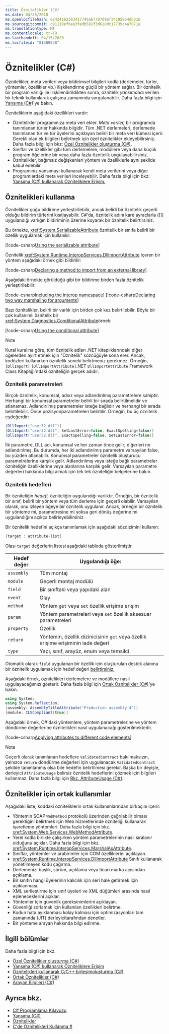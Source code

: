 ```yaml
---
title: Öznitelikler (C#)
ms.date: 04/26/2018
ms.openlocfilehash: 62424163303417746a67707d9ef34185954db316
ms.sourcegitcommit: c91110ef6ee3fedb591f3d628dc17739c4a7071e
ms.translationtype: MT
ms.contentlocale: tr-TR
ms.lasthandoff: 04/15/2020
ms.locfileid: "81389548"
---
```

# <a name="attributes-c"></a>Öznitelikler (C#)

Öznitelikler, meta verileri veya bildirimsel bilgileri kodla (derlemeler, türler, yöntemler, özellikler vb.) ilişkilendirme güçlü bir yöntem sağlar. Bir öznitelik bir program varlığı ile ilişkilendirildikten sonra, öznitelik *yansıma*adı verilen bir teknik kullanılarak çalışma zamanında sorgulanabilir. Daha fazla bilgi için [Yansıma (C#)](../reflection.md)'ye bakın.

Özniteliklerin aşağıdaki özellikleri vardır:

- Öznitelikler programınıza meta veri ekler. *Meta veriler,* bir programda tanımlanan türler hakkında bilgidir. Tüm .NET derlemeleri, derlemede tanımlanan tür ve tür üyelerini açıklayan belirli bir meta veri kümesi içerir. Gerekli olan ek bilgileri belirtmek için özel öznitelikler ekleyebilirsiniz. Daha fazla bilgi için bkz: [Özel Öznitelikler oluşturma (C#)](creating-custom-attributes.md).
- Sınıflar ve özellikler gibi tüm derlemelere, modüllere veya daha küçük program öğelerine bir veya daha fazla öznitelik uygulayabilirsiniz.
- Öznitelikler, bağımsız değişkenleri yöntem ve özelliklerle aynı şekilde kabul edebilir.
- Programınız yansımayı kullanarak kendi meta verilerini veya diğer programlardaki meta verileri inceleyebilir. Daha fazla bilgi için bkz: [Yansıma (C#) kullanarak Özniteliklere Erişim.](accessing-attributes-by-using-reflection.md)

## <a name="using-attributes"></a>Öznitelikleri kullanma

Öznitelikler çoğu bildirime yerleştirilebilir, ancak belirli bir öznitelik geçerli olduğu bildirim türlerini kısıtlayabilir. C#'da, öznitelik adını kare ayraçlarla ([]) uygulandığı varlığın bildiriminin üzerine koyarak bir öznitelik belirtirsiniz.

Bu örnekte, <xref:System.SerializableAttribute> öznitelik bir sınıfa belirli bir özellik uygulamak için kullanılır:

[!code-csharp[Using the serializable attribute](~/samples/snippets/csharp/attributes/AttributesOverview.cs#1)]

Öznitelik <xref:System.Runtime.InteropServices.DllImportAttribute> içeren bir yöntem aşağıdaki örnek gibi bildirilir:

[!code-csharp[Declaring a method to import from an external library](../../../../../samples/snippets/csharp/attributes/AttributesOverview.cs#2)]

Aşağıdaki örnekte görüldüğü gibi bir bildirime birden fazla öznitelik yerleştirilebilir:

[!code-csharp[Including the interop namespace](~/samples/snippets/csharp/attributes/AttributesOverview.cs#3)]
[!code-csharp[Declaring two way marshaling for arguments](~/samples/snippets/csharp/attributes/AttributesOverview.cs#4)]

Bazı öznitelikler, belirli bir varlık için birden çok kez belirtilebilir. Böyle bir çok kullanımlı öznitelik bir <xref:System.Diagnostics.ConditionalAttribute>örnek:

[!code-csharp[Using the conditional attribute](~/samples/snippets/csharp/attributes/AttributesOverview.cs#5)]

> [!NOTE]
> Kural kuralına göre, tüm öznitelik adları .NET kitaplıklarındaki diğer öğelerden ayırt etmek için "Öznitelik" sözcüğüyle sona erer. Ancak, kodözleri kullanırken öznitelik soneki belirtmeniz gerekmez. Örneğin, `[DllImport]` `[DllImportAttribute]`.NET `DllImportAttribute` Framework Class Kitaplığı'ndaki özniteliğin gerçek adıdır.

### <a name="attribute-parameters"></a>Öznitelik parametreleri

Birçok öznitelik, konumsal, adsız veya adlandırılmış parametrelere sahiptir. Herhangi bir konumsal parametreler belirli bir sırada belirtilmelidir ve atlanamaz. Adlandırılmış parametreler isteğe bağlıdır ve herhangi bir sırada belirtilebilir. Önce pozisyonparametreleri belirtilir. Örneğin, bu üç öznitelik eşdeğerdir:

```csharp
[DllImport("user32.dll")]
[DllImport("user32.dll", SetLastError=false, ExactSpelling=false)]
[DllImport("user32.dll", ExactSpelling=false, SetLastError=false)]
```

İlk parametre, DLL adı, konumsal ve her zaman önce gelir; diğerleri ne adlandırılmış. Bu durumda, her iki adlandırılmış parametre varsayılan false, bu yüzden atlanabilir. Konumsal parametreler öznitelik oluşturucu parametrelerine karşılık gelir. Adlandırılmış veya isteğe bağlı parametreler özniteliğin özelliklerine veya alanlarına karşılık gelir. Varsayılan parametre değerleri hakkında bilgi almak için tek tek özniteliğin belgelerine bakın.

### <a name="attribute-targets"></a>Öznitelik hedefleri

Bir özniteliğin *hedefi,* özniteliğin uygulandığı varlıktır. Örneğin, bir öznitelik bir sınıf, belirli bir yöntem veya tüm derleme için geçerli olabilir. Varsayılan olarak, onu izleyen öğeye bir öznitelik uygulanır. Ancak, örneğin bir öznitelik bir yönteme mi, parametresine mi yoksa geri dönüş değerine mi uygulandığını açıkça belirleyebilirsiniz.

Bir öznitelik hedefini açıkça tanımlamak için aşağıdaki sözdizimini kullanın:

```csharp
[target : attribute-list]
```

Olası `target` değerlerin listesi aşağıdaki tabloda gösterilmiştir.

|Hedef değer|Uygulandığı öğe:|
|------------------|----------------|
|`assembly`|Tüm montaj|
|`module`|Geçerli montaj modülü|
|`field`|Bir sınıftaki veya yapıdaki alan|
|`event`|Olay|
|`method`|Yöntem `get` veya `set` özellik erişime erişim|
|`param`|Yöntem parametreleri veya `set` özellik aksesuar parametreleri|
|`property`|Özellik|
|`return`|Yöntemin, özellik dizinicisinin `get` veya özellik erişime erişiminin iade değeri|
|`type`|Yapı, sınıf, arayüz, enum veya temsilci|

Otomatik olarak `field` uygulanan bir özellik için oluşturulan destek alanına bir öznitelik uygulamak için hedef değeri [belirtirsiniz.](../../../properties.md)

Aşağıdaki örnek, öznitelikleri derlemelere ve modüllere nasıl uygulayacağımızı gösterir. Daha fazla bilgi için [Ortak Öznitelikler (C#)](common-attributes.md)'ye bakın.

```csharp
using System;
using System.Reflection;
[assembly: AssemblyTitleAttribute("Production assembly 4")]
[module: CLSCompliant(true)]
```

Aşağıdaki örnek, C#'daki yöntemlere, yöntem parametrelerine ve yöntem döndürme değerlerine öznitelikleri nasıl uygulanacağı gösterilmektedir.

[!code-csharp[Applying attributes to different code elements](../../../../../samples/snippets/csharp/attributes/AttributesOverview.cs#6)]

> [!NOTE]
> Geçerli olarak tanımlanan hedeflere `ValidatedContract` bakılmaksızın, yalnızca `return` döndürme değerleri için uygulanacak `ValidatedContract` şekilde tanımlanmış olsa bile hedefin belirtilmesi gerekir. Başka bir deyişle, derleyici `AttributeUsage` belirsiz öznitelik hedeflerini çözmek için bilgileri kullanmaz. Daha fazla bilgi için [Bkz. AttributeUsage (C#)](../../../language-reference/attributes/general.md).

## <a name="common-uses-for-attributes"></a>Öznitelikler için ortak kullanımlar

Aşağıdaki liste, koddaki özniteliklerin ortak kullanımlarından birkaçını içerir:

- Yöntemin SOAP `WebMethod` protokolü üzerinden çağrılabilir olması gerektiğini belirtmek için Web hizmetlerinde özniteliği kullanarak işaretleme yöntemleri. Daha fazla bilgi için bkz. <xref:System.Web.Services.WebMethodAttribute>.
- Yerel kodla birlikte çalışırken yöntem parametrelerinin nasıl sıralanır olduğunu açıklar. Daha fazla bilgi için bkz. <xref:System.Runtime.InteropServices.MarshalAsAttribute>.
- Sınıflar, yöntemler ve arabirimler için COM özelliklerini açıklayan.
- <xref:System.Runtime.InteropServices.DllImportAttribute> Sınıfı kullanarak yönetilmeyen kodu çağırma.
- Derlemenizi başlık, sürüm, açıklama veya ticari marka açısından açıklama.
- Bir sınıfın hangi üyelerinin kalıcılık için seri hale getirmek için açıklanması.
- XML serileştirme için sınıf üyeleri ve XML düğümleri arasında nasıl eşleneceklerini açıklar.
- Yöntemler için güvenlik gereksinimlerini açıklayan.
- Güvenliği zorlamak için kullanılan özellikleri belirtme.
- Kodun hata ayıklanması kolay kalması için optimizasyonları tam zamanında (JIT) derleyicitarafından denetler.
- Bir yönteme arayan hakkında bilgi edinme.

## <a name="related-sections"></a>İlgili bölümler

Daha fazla bilgi için bkz.

- [Özel Öznitelikler oluşturma (C#)](creating-custom-attributes.md)  
- [Yansıma (C#) kullanarak Özniteliklere Erişim](accessing-attributes-by-using-reflection.md)  
- [Öznitelikleri kullanarak C/C++ birleşimoluşturma (C#)](how-to-create-a-c-cpp-union-by-using-attributes.md)  
- [Ortak Öznitelikler (C#)](common-attributes.md)  
- [Arayan Bilgileri (C#)](../../../language-reference/attributes/caller-information.md)  

## <a name="see-also"></a>Ayrıca bkz.

- [C# Programlama Kılavuzu](../../index.md)
- [Yansıma (C#)](../reflection.md)
- [Öznitelikler](../../../../standard/attributes/index.md)
- [C'de Öznitelikleri Kullanma #](../../../tutorials/attributes.md)
